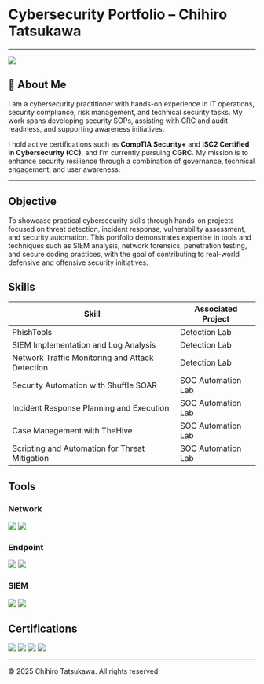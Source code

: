 # Cybersecurity Portfolio – Chihiro Tatsukawa
---
<a href="https://www.linkedin.com/in/chihiro-tatsukawa-1973371b1/"><img src="https://img.shields.io/badge/-LinkedIn-0072b1?&style=for-the-badge&logo=linkedin&logoColor=white" /></a>
## 📌 About Me
I am a cybersecurity practitioner with hands-on experience in IT operations, security compliance, risk management, and technical security tasks. My work spans developing security SOPs, assisting with GRC and audit readiness, and supporting awareness initiatives.  

I hold active certifications such as **CompTIA Security+** and **ISC2 Certified in Cybersecurity (CC)**, and I’m currently pursuing **CGRC**. My mission is to enhance security resilience through a combination of governance, technical engagement, and user awareness.

---

## Objective
To showcase practical cybersecurity skills through hands-on projects focused on threat detection, incident response, vulnerability assessment, and security automation. This portfolio demonstrates expertise in tools and techniques such as SIEM analysis, network forensics, penetration testing, and secure coding practices, with the goal of contributing to real-world defensive and offensive security initiatives.

## Skills

| Skill                                         | Associated Project         |
|-----------------------------------------------|----------------------------|
| PhishTools                                    | <a hreff="https://google.com">Detection Lab</a>|
| SIEM Implementation and Log Analysis          | <a hreff="https://google.com">Detection Lab</a>|
| Network Traffic Monitoring and Attack Detection | <a hreff="https://google.com">Detection Lab</a>|
| Security Automation with Shuffle SOAR         | SOC Automation Lab|
| Incident Response Planning and Execution      | SOC Automation Lab|
| Case Management with TheHive                  | SOC Automation Lab|
| Scripting and Automation for Threat Mitigation | SOC Automation Lab|

## Tools
### Network
<div>
    <img src="https://img.shields.io/badge/-Wireshark-1679A7?&style=for-the-badge&logo=Wireshark&logoColor=white" />
    <img src="https://img.shields.io/badge/-Suricata-EF3B2D?&style=for-the-badge&logo=Suricata&logoColor=white" />
</div>

### Endpoint
<div>
    <img src="https://img.shields.io/badge/-Microsoft_Defender_for_Endpoint-00A4EF?&style=for-the-badge&logo=Microsoft&logoColor=white" />
    <img src="https://img.shields.io/badge/-Velociraptor-4B275F?&style=for-the-badge&logo=Velociraptor&logoColor=white" />
</div>

### SIEM
<div>
    <img src="https://img.shields.io/badge/-Microsoft_Sentinel-0078D4?&style=for-the-badge&logo=Microsoft&logoColor=white" />
    <img src="https://img.shields.io/badge/-Splunk-000000?&style=for-the-badge&logo=Splunk&logoColor=white" />
</div>

## Certifications
<div>
<img src="https://img.shields.io/badge/-Security%2B-FF0000?&style=for-the-badge&logo=CompTIA&logoColor=white" />
<img src="https://img.shields.io/badge/-Network%2B-007ACC?&style=for-the-badge&logo=CompTIA&logoColor=white" />
<img src="https://img.shields.io/badge/-A%2B-4D4D4D?&style=for-the-badge&logo=CompTIA&logoColor=white" />
<img src="https://img.shields.io/badge/ISC²%20CC-Certified%20in%20Cybersecurity-brightgreen?style=for-the-badge&logo=shield&logoColor=white" />

</div>

---

© 2025 Chihiro Tatsukawa. All rights reserved.
